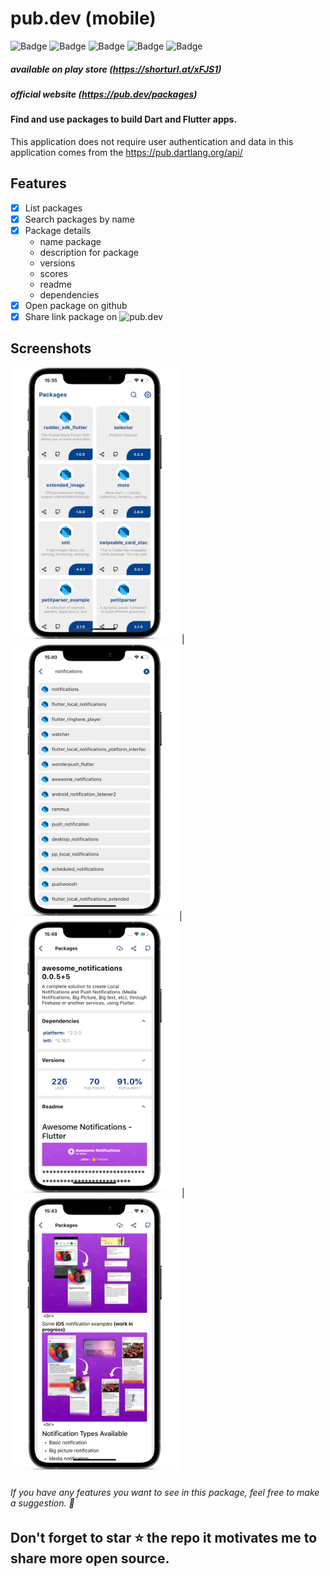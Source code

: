 # pub.dev (mobile)

![Badge](https://img.shields.io/static/v1?label=playstore&message=v0.0.7&color=blue&?style=flat) ![Badge](https://img.shields.io/static/v1?label=build&message=passing&color=green&?style=flat) ![Badge](https://img.shields.io/static/v1?label=android&message=4.1&color=darkgreen&?style=flat) ![Badge](https://img.shields.io/static/v1?label=iOS&message=13.0&color=orange&?style=flat) ![Badge](https://img.shields.io/static/v1?label=status&message=completed&color=green&?style=flat) 
 
 ##### available on play store (https://shorturl.at/xFJS1)
 ##### official website (https://pub.dev/packages) 

#### Find and use packages to build Dart and Flutter apps.
This application does not require user authentication and data in this application comes from the https://pub.dartlang.org/api/
 
## Features
-[X] List packages
-[X] Search packages by name
-[X] Package details
    * name package
    * description for package
    * versions
    * scores
    * readme 
    * dependencies 
-[X] Open package on github 
-[X] Share link package on ![pub.dev](https://pub.dev/packages)

## Screenshots


<p float="left;padding=10px">
<img src="/screenshots/smartmockups_klcem8w7.png" width="270" height="440"> |
<img src="/screenshots/smartmockups_klcen4ty.png" width="270" height="440">|
<img src="/screenshots/smartmockups_klcesngj.png" width="270" height="440"> |
<img src="/screenshots/smartmockups_klceoqtt.png" width="270" height="440"> 
</p>

###### If you have any features you want to see in this package, feel free to make a suggestion. 🎉

## Don't forget to star ⭐ the repo it motivates me to share more open source.
 
